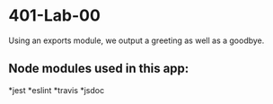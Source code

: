 # 401-Lab-00

Using an exports module, we output a greeting as well as a goodbye.

## Node modules used in this app:

*jest
*eslint
*travis
*jsdoc


